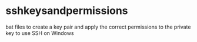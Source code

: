 # sshkeysandpermissions
bat files to create a key pair and apply the correct permissions to the private key to use SSH on Windows
